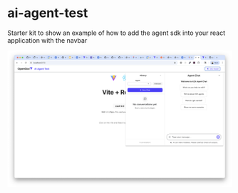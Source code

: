 # ai-agent-test

Starter kit to show an example of how to add the agent sdk into your react application with the navbar

![Proof](proof.png)